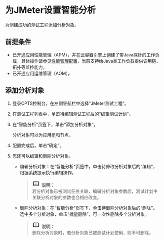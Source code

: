 # 为JMeter设置智能分析<a name="cpts_01_0070"></a>

为创建成功的测试工程添加分析对象。

## 前提条件<a name="section183712026131217"></a>

-   已开通应用性能管理（APM），并在云容器引擎上创建了带Java探针的工作负载，具体操作请参见[性能管理配置](https://support.huaweicloud.com/usermanual-cce/cce_01_0055.html)，当前支持给Java类工作负载提供调用链、拓扑等监控能力。
-   已开通应用运维管理（AOM）。

## 添加分析对象<a name="section176921749527"></a>

1.  登录CPTS控制台，在左侧导航栏中选择“JMeter测试工程“。
2.  在测试工程列表中，单击待编辑测试工程后的“编辑测试计划“。
3.  在“智能分析“页签下，单击“添加分析对象“。

    分析对象可以为应用组和节点。

4.  配置完成后，单击“确定”。
5.  您还可以编辑和删除分析对象。
    -   编辑分析对象：在“智能分析“页签中，单击待修改分析对象后的“编辑”，根据系统提示执行编辑操作。

        >![](public_sys-resources/icon-note.gif) **说明：**   
        >若分析对象已被测试任务关联，编辑分析对象参数后，测试计划中关联分析对象的参数也会相应改变。  


    -   删除分析对象：在“智能分析“页签下，单击待删除分析对象后的“删除”。选中多个分析对象，单击“批量删除”，可一次性删除多个分析对象。

        >![](public_sys-resources/icon-note.gif) **说明：**   
        >删除分析对象时，若分析对象已被测试计划使用，则不可删除。  



